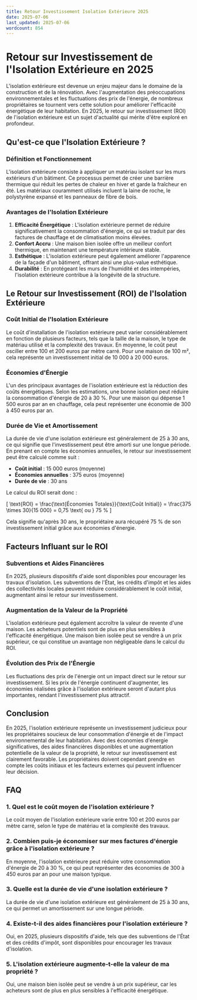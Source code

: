 ```yaml
---
title: Retour Investissement Isolation Extérieure 2025
date: 2025-07-06
last_updated: 2025-07-06
wordcount: 854
---
```


# Retour sur Investissement de l'Isolation Extérieure en 2025

L'isolation extérieure est devenue un enjeu majeur dans le domaine de la construction et de la rénovation. Avec l'augmentation des préoccupations environnementales et les fluctuations des prix de l'énergie, de nombreux propriétaires se tournent vers cette solution pour améliorer l'efficacité énergétique de leur habitation. En 2025, le retour sur investissement (ROI) de l'isolation extérieure est un sujet d'actualité qui mérite d'être exploré en profondeur.

## Qu'est-ce que l'Isolation Extérieure ?

### Définition et Fonctionnement

L'isolation extérieure consiste à appliquer un matériau isolant sur les murs extérieurs d'un bâtiment. Ce processus permet de créer une barrière thermique qui réduit les pertes de chaleur en hiver et garde la fraîcheur en été. Les matériaux couramment utilisés incluent la laine de roche, le polystyrène expansé et les panneaux de fibre de bois.

### Avantages de l'Isolation Extérieure

1. **Efficacité Énergétique** : L'isolation extérieure permet de réduire significativement la consommation d'énergie, ce qui se traduit par des factures de chauffage et de climatisation moins élevées.
2. **Confort Accru** : Une maison bien isolée offre un meilleur confort thermique, en maintenant une température intérieure stable.
3. **Esthétique** : L'isolation extérieure peut également améliorer l'apparence de la façade d'un bâtiment, offrant ainsi une plus-value esthétique.
4. **Durabilité** : En protégeant les murs de l'humidité et des intempéries, l'isolation extérieure contribue à la longévité de la structure.

## Le Retour sur Investissement (ROI) de l'Isolation Extérieure

### Coût Initial de l'Isolation Extérieure

Le coût d'installation de l'isolation extérieure peut varier considérablement en fonction de plusieurs facteurs, tels que la taille de la maison, le type de matériau utilisé et la complexité des travaux. En moyenne, le coût peut osciller entre 100 et 200 euros par mètre carré. Pour une maison de 100 m², cela représente un investissement initial de 10 000 à 20 000 euros.

### Économies d'Énergie

L'un des principaux avantages de l'isolation extérieure est la réduction des coûts énergétiques. Selon les estimations, une bonne isolation peut réduire la consommation d'énergie de 20 à 30 %. Pour une maison qui dépense 1 500 euros par an en chauffage, cela peut représenter une économie de 300 à 450 euros par an.

### Durée de Vie et Amortissement

La durée de vie d'une isolation extérieure est généralement de 25 à 30 ans, ce qui signifie que l'investissement peut être amorti sur une longue période. En prenant en compte les économies annuelles, le retour sur investissement peut être calculé comme suit :

- **Coût initial** : 15 000 euros (moyenne)
- **Économies annuelles** : 375 euros (moyenne)
- **Durée de vie** : 30 ans

Le calcul du ROI serait donc :

\[
\text{ROI} = \frac{\text{Économies Totales}}{\text{Coût Initial}} = \frac{375 \times 30}{15 000} = 0,75 \text{ ou } 75 \%
\]

Cela signifie qu'après 30 ans, le propriétaire aura récupéré 75 % de son investissement initial grâce aux économies d'énergie.

## Facteurs Influant sur le ROI

### Subventions et Aides Financières

En 2025, plusieurs dispositifs d'aide sont disponibles pour encourager les travaux d'isolation. Les subventions de l'État, les crédits d'impôt et les aides des collectivités locales peuvent réduire considérablement le coût initial, augmentant ainsi le retour sur investissement.

### Augmentation de la Valeur de la Propriété

L'isolation extérieure peut également accroître la valeur de revente d'une maison. Les acheteurs potentiels sont de plus en plus sensibles à l'efficacité énergétique. Une maison bien isolée peut se vendre à un prix supérieur, ce qui constitue un avantage non négligeable dans le calcul du ROI.

### Évolution des Prix de l'Énergie

Les fluctuations des prix de l'énergie ont un impact direct sur le retour sur investissement. Si les prix de l'énergie continuent d'augmenter, les économies réalisées grâce à l'isolation extérieure seront d'autant plus importantes, rendant l'investissement plus attractif.

## Conclusion

En 2025, l'isolation extérieure représente un investissement judicieux pour les propriétaires soucieux de leur consommation d'énergie et de l'impact environnemental de leur habitation. Avec des économies d'énergie significatives, des aides financières disponibles et une augmentation potentielle de la valeur de la propriété, le retour sur investissement est clairement favorable. Les propriétaires doivent cependant prendre en compte les coûts initiaux et les facteurs externes qui peuvent influencer leur décision.

## FAQ

### 1. Quel est le coût moyen de l'isolation extérieure ?
Le coût moyen de l'isolation extérieure varie entre 100 et 200 euros par mètre carré, selon le type de matériau et la complexité des travaux.

### 2. Combien puis-je économiser sur mes factures d'énergie grâce à l'isolation extérieure ?
En moyenne, l'isolation extérieure peut réduire votre consommation d'énergie de 20 à 30 %, ce qui peut représenter des économies de 300 à 450 euros par an pour une maison typique.

### 3. Quelle est la durée de vie d'une isolation extérieure ?
La durée de vie d'une isolation extérieure est généralement de 25 à 30 ans, ce qui permet un amortissement sur une longue période.

### 4. Existe-t-il des aides financières pour l'isolation extérieure ?
Oui, en 2025, plusieurs dispositifs d'aide, tels que des subventions de l'État et des crédits d'impôt, sont disponibles pour encourager les travaux d'isolation.

### 5. L'isolation extérieure augmente-t-elle la valeur de ma propriété ?
Oui, une maison bien isolée peut se vendre à un prix supérieur, car les acheteurs sont de plus en plus sensibles à l'efficacité énergétique.
